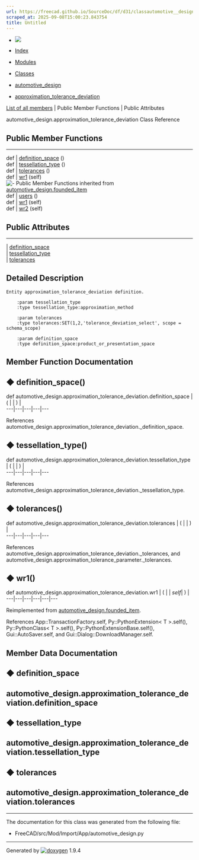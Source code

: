 ```yaml
---
url: https://freecad.github.io/SourceDoc/df/d31/classautomotive__design_1_1approximation__tolerance__deviation.html
scraped_at: 2025-09-08T15:00:23.843754
title: Untitled
---
```


  * [ ![](https://www.freecad.org/svg/logo-freecad.svg) ](https://freecadweb.org "FreeCAD")
  * [Index](../../index.html "Index")
  * [Modules](../../modules.html "Modules list")
  * [Classes](../../annotated.html "Annotated list")

  * [automotive_design](../../d4/ddf/namespaceautomotive__design.html)
  * [approximation_tolerance_deviation](../../df/d31/classautomotive__design_1_1approximation__tolerance__deviation.html)

[List of all members](../../d2/d3e/classautomotive__design_1_1approximation__tolerance__deviation-members.html) | Public Member Functions | Public Attributes

automotive_design.approximation_tolerance_deviation Class Reference

##  Public Member Functions  
  
---  
def | [definition_space](../../df/d31/classautomotive__design_1_1approximation__tolerance__deviation.html#a0da33dd497121a8748ebafac9712314d) ()  
def | [tessellation_type](../../df/d31/classautomotive__design_1_1approximation__tolerance__deviation.html#acd9e49c6a8d722636ec77298880adb28) ()  
def | [tolerances](../../df/d31/classautomotive__design_1_1approximation__tolerance__deviation.html#ae903dc63b74f5b0793866618bc05e31b) ()  
def | [wr1](../../df/d31/classautomotive__design_1_1approximation__tolerance__deviation.html#ae9565e1b8624f080e5b538f71fae2fad) (self)  
![-](../../closed.png) Public Member Functions inherited from
[automotive_design.founded_item](../../d4/d12/classautomotive__design_1_1founded__item.html)  
def | [users](../../d4/d12/classautomotive__design_1_1founded__item.html#a0299c3fccdb8223cc8c9f590f7cee9a5) ()  
def | [wr1](../../d4/d12/classautomotive__design_1_1founded__item.html#a0668b2127d1c208daa93b2d435855a7f) (self)  
def | [wr2](../../d4/d12/classautomotive__design_1_1founded__item.html#a1ef4a4f4c94d46b616c25ec02609838f) (self)  
  
##  Public Attributes  
  
---  
|
[definition_space](../../df/d31/classautomotive__design_1_1approximation__tolerance__deviation.html#a5e257207f7ff4191f1f51a1ba16c48c7)  
|
[tessellation_type](../../df/d31/classautomotive__design_1_1approximation__tolerance__deviation.html#a0ac1bc0e6e00eddff5965e11fdbac6b9)  
|
[tolerances](../../df/d31/classautomotive__design_1_1approximation__tolerance__deviation.html#a33622887a2b9b830eec817a59134c4ea)  
  
## Detailed Description

    
    
    Entity approximation_tolerance_deviation definition.
    
        :param tessellation_type
        :type tessellation_type:approximation_method
    
        :param tolerances
        :type tolerances:SET(1,2,'tolerance_deviation_select', scope = schema_scope)
    
        :param definition_space
        :type definition_space:product_or_presentation_space

## Member Function Documentation

## ◆ definition_space()

def automotive_design.approximation_tolerance_deviation.definition_space  | ( | | ) |   
---|---|---|---|---  
  
References
automotive_design.approximation_tolerance_deviation._definition_space.

## ◆ tessellation_type()

def automotive_design.approximation_tolerance_deviation.tessellation_type  | ( | | ) |   
---|---|---|---|---  
  
References
automotive_design.approximation_tolerance_deviation._tessellation_type.

## ◆ tolerances()

def automotive_design.approximation_tolerance_deviation.tolerances  | ( | | ) |   
---|---|---|---|---  
  
References automotive_design.approximation_tolerance_deviation._tolerances,
and automotive_design.approximation_tolerance_parameter._tolerances.

## ◆ wr1()

def automotive_design.approximation_tolerance_deviation.wr1  | ( |  | _self_| ) |   
---|---|---|---|---|---  
  
Reimplemented from
[automotive_design.founded_item](../../d4/d12/classautomotive__design_1_1founded__item.html#a0668b2127d1c208daa93b2d435855a7f).

References App::TransactionFactory.self, Py::PythonExtension< T >.self(),
Py::PythonClass< T >.self(), Py::PythonExtensionBase.self(),
Gui::AutoSaver.self, and Gui::Dialog::DownloadManager.self.

## Member Data Documentation

## ◆ definition_space

automotive_design.approximation_tolerance_deviation.definition_space  
---  
  
## ◆ tessellation_type

automotive_design.approximation_tolerance_deviation.tessellation_type  
---  
  
## ◆ tolerances

automotive_design.approximation_tolerance_deviation.tolerances  
---  
  
* * *

The documentation for this class was generated from the following file:

  * FreeCAD/src/Mod/Import/App/automotive_design.py

* * *

Generated by
[![doxygen](../../doxygen.svg)](https://www.doxygen.org/index.html) 1.9.4

